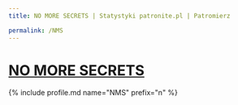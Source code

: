 ```yaml
---
title: NO MORE SECRETS | Statystyki patronite.pl | Patromierz

permalink: /NMS
---
```


# [NO MORE SECRETS](https://patronite.pl/NMS)

{% include profile.md name="NMS" prefix="n" %}

